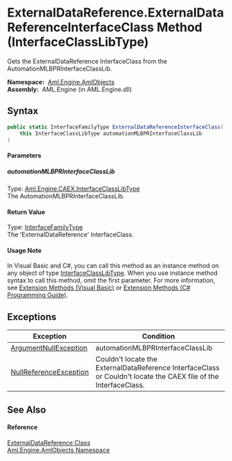 ExternalDataReference.ExternalDataReferenceInterfaceClass Method (InterfaceClassLibType)
========================================================================================
Gets the ExternalDataReference InterfaceClass from the AutomationMLBPRInterfaceClassLib.

  **Namespace:**  [Aml.Engine.AmlObjects][1]  
  **Assembly:**  AML.Engine (in AML.Engine.dll)

Syntax
------

```csharp
public static InterfaceFamilyType ExternalDataReferenceInterfaceClass(
	this InterfaceClassLibType automationMLBPRInterfaceClassLib
)
```

#### Parameters

##### *automationMLBPRInterfaceClassLib*
Type: [Aml.Engine.CAEX.InterfaceClassLibType][2]  
The AutomationMLBPRInterfaceClassLib.

#### Return Value
Type: [InterfaceFamilyType][3]  
The 'ExternalDataReference' InterfaceClass.
#### Usage Note
In Visual Basic and C#, you can call this method as an instance method on any object of type [InterfaceClassLibType][2]. When you use instance method syntax to call this method, omit the first parameter. For more information, see [Extension Methods (Visual Basic)][4] or [Extension Methods (C# Programming Guide)][5].

Exceptions
----------

Exception                   | Condition                                                                                                        
--------------------------- | ---------------------------------------------------------------------------------------------------------------- 
[ArgumentNullException][6]  | automationMLBPRInterfaceClassLib                                                                                 
[NullReferenceException][7] | Couldn't locate the ExternalDataReference InterfaceClass or Couldn't locate the CAEX file of the InterfaceClass. 


See Also
--------

#### Reference
[ExternalDataReference Class][8]  
[Aml.Engine.AmlObjects Namespace][1]  

[1]: ../README.md
[2]: ../../Aml.Engine.CAEX/InterfaceClassLibType/README.md
[3]: ../../Aml.Engine.CAEX/InterfaceFamilyType/README.md
[4]: https://docs.microsoft.com/dotnet/visual-basic/programming-guide/language-features/procedures/extension-methods
[5]: https://docs.microsoft.com/dotnet/csharp/programming-guide/classes-and-structs/extension-methods
[6]: https://docs.microsoft.com/dotnet/api/system.argumentnullexception
[7]: https://docs.microsoft.com/dotnet/api/system.nullreferenceexception
[8]: README.md
[9]: https://www.automationml.org
[10]: ../../icons/logoShade.png
